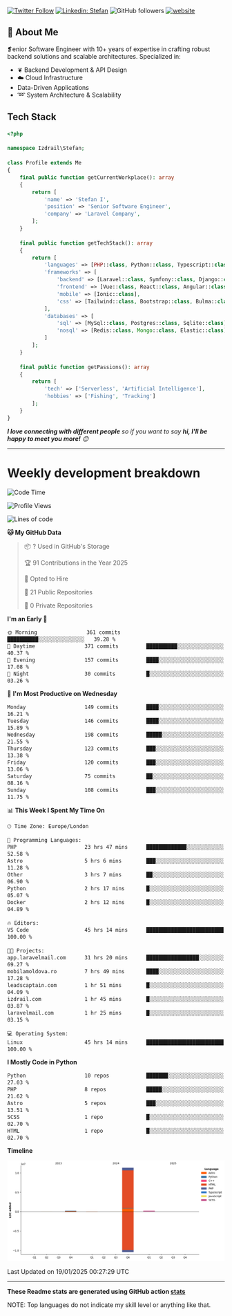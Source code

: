 [![Twitter Follow](https://img.shields.io/twitter/follow/thephpteacher?label=Follow)](https://twitter.com/intent/follow?screen_name=thephpteacher)
[![Linkedin: Stefan](https://img.shields.io/badge/izdrail-blue?style=flat-square&logo=Linkedin&logoColor=white&link=https://www.linkedin.com/in/izdrail/)](https://www.linkedin.com/in/izdrail/)
![GitHub followers](https://img.shields.io/github/followers/izdrail?label=Follow&style=social)
[![website](https://img.shields.io/badge/Website-46a2f1.svg?&style=flat-square&logo=Google-Chrome&logoColor=white&link=https://izdrail.com/)](https://izdrail.com/)

## 🚀 About Me
❡enior Software Engineer with 10+ years of expertise in crafting robust backend solutions and scalable architectures. 
Specialized in:

- ❦ Backend Development & API Design
- ☁️ Cloud Infrastructure
-  Data-Driven Applications
- ➿ System Architecture & Scalability

## Tech Stack

```php
<?php

namespace Izdrail\Stefan;

class Profile extends Me
{
    final public function getCurrentWorkplace(): array
    {
        return [
            'name' => 'Stefan I',
            'position' => 'Senior Software Engineer',
            'company' => 'Laravel Company',
        ];
    }
    
    final public function getTechStack(): array
    {
        return [
            'languages' => [PHP::class, Python::class, Typescript::class],
            'frameworks' => [
                'backend' => [Laravel::class, Symfony::class, Django::class, FastApi::class],
                'frontend' => [Vue::class, React::class, Angular::class],
                'mobile' => [Ionic::class],
                'css' => [Tailwind::class, Bootstrap::class, Bulma::class]
            ],
            'databases' => [
                'sql' => [MySql::class, Postgres::class, Sqlite::class],
                'nosql' => [Redis::class, Mongo::class, Elastic::class]
            ]
        ];
    }

    final public function getPassions(): array
    {
        return [
            'tech' => ['Serverless', 'Artificial Intelligence'],
            'hobbies' => ['Fishing', 'Tracking']
        ];
    }
}
```
 <em><b>I love connecting with different people</b> so if you want to say <b>hi, I'll be happy to meet you more!</b> 😊</em>


---
# Weekly development breakdown
<!--START_SECTION:waka-->
![Code Time](http://img.shields.io/badge/Code%20Time-936%20hrs%2036%20mins-blue)

![Profile Views](http://img.shields.io/badge/Profile%20Views-18-blue)

![Lines of code](https://img.shields.io/badge/From%20Hello%20World%20I%27ve%20Written-11.9%20million%20lines%20of%20code-blue)

**🐱 My GitHub Data** 

> 📦 ? Used in GitHub's Storage 
 > 
> 🏆 91 Contributions in the Year 2025
 > 
> 💼 Opted to Hire
 > 
> 📜 21 Public Repositories 
 > 
> 🔑 0 Private Repositories 
 > 
**I'm an Early 🐤** 

```text
🌞 Morning                361 commits         ██████████░░░░░░░░░░░░░░░   39.28 % 
🌆 Daytime                371 commits         ██████████░░░░░░░░░░░░░░░   40.37 % 
🌃 Evening                157 commits         ████░░░░░░░░░░░░░░░░░░░░░   17.08 % 
🌙 Night                  30 commits          █░░░░░░░░░░░░░░░░░░░░░░░░   03.26 % 
```
📅 **I'm Most Productive on Wednesday** 

```text
Monday                   149 commits         ████░░░░░░░░░░░░░░░░░░░░░   16.21 % 
Tuesday                  146 commits         ████░░░░░░░░░░░░░░░░░░░░░   15.89 % 
Wednesday                198 commits         █████░░░░░░░░░░░░░░░░░░░░   21.55 % 
Thursday                 123 commits         ███░░░░░░░░░░░░░░░░░░░░░░   13.38 % 
Friday                   120 commits         ███░░░░░░░░░░░░░░░░░░░░░░   13.06 % 
Saturday                 75 commits          ██░░░░░░░░░░░░░░░░░░░░░░░   08.16 % 
Sunday                   108 commits         ███░░░░░░░░░░░░░░░░░░░░░░   11.75 % 
```


📊 **This Week I Spent My Time On** 

```text
🕑︎ Time Zone: Europe/London

💬 Programming Languages: 
PHP                      23 hrs 47 mins      █████████████░░░░░░░░░░░░   52.58 % 
Astro                    5 hrs 6 mins        ███░░░░░░░░░░░░░░░░░░░░░░   11.28 % 
Other                    3 hrs 7 mins        ██░░░░░░░░░░░░░░░░░░░░░░░   06.90 % 
Python                   2 hrs 17 mins       █░░░░░░░░░░░░░░░░░░░░░░░░   05.07 % 
Docker                   2 hrs 12 mins       █░░░░░░░░░░░░░░░░░░░░░░░░   04.89 % 

🔥 Editors: 
VS Code                  45 hrs 14 mins      █████████████████████████   100.00 % 

🐱‍💻 Projects: 
app.laravelmail.com      31 hrs 20 mins      █████████████████░░░░░░░░   69.27 % 
mobilamoldova.ro         7 hrs 49 mins       ████░░░░░░░░░░░░░░░░░░░░░   17.28 % 
leadscaptain.com         1 hr 51 mins        █░░░░░░░░░░░░░░░░░░░░░░░░   04.09 % 
izdrail.com              1 hr 45 mins        █░░░░░░░░░░░░░░░░░░░░░░░░   03.87 % 
laravelmail.com          1 hr 25 mins        █░░░░░░░░░░░░░░░░░░░░░░░░   03.15 % 

💻 Operating System: 
Linux                    45 hrs 14 mins      █████████████████████████   100.00 % 
```

**I Mostly Code in Python** 

```text
Python                   10 repos            ███████░░░░░░░░░░░░░░░░░░   27.03 % 
PHP                      8 repos             █████░░░░░░░░░░░░░░░░░░░░   21.62 % 
Astro                    5 repos             ███░░░░░░░░░░░░░░░░░░░░░░   13.51 % 
SCSS                     1 repo              █░░░░░░░░░░░░░░░░░░░░░░░░   02.70 % 
HTML                     1 repo              █░░░░░░░░░░░░░░░░░░░░░░░░   02.70 % 
```



**Timeline**

![Lines of Code chart](https://raw.githubusercontent.com/izdrail/izdrail/master/assets/bar_graph.png)


 Last Updated on 19/01/2025 00:27:29 UTC
<!--END_SECTION:waka-->

---


**These Readme stats are generated using GitHub action [stats](https://github.com/izdrail/stats)**

NOTE: Top languages do not indicate my skill level or anything like that. 
